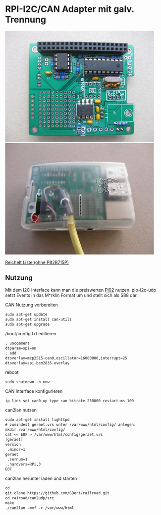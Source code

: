 RPI-I2C/CAN Adapter mit galv. Trennung
======================================

![RPI- MCP2515](https://github.com/GBert/misc/raw/master/RPi-MCP2515/pictures/rpi-mcp2515_01_s.jpg)
![RPI- MCP2515](https://github.com/GBert/misc/raw/master/RPi-MCP2515/pictures/rpi-mcp2515_03_s.jpg)

[Reichelt Liste (ohne P82B715P)](https://www.reichelt.de/my/1344615)

Nutzung
-------

Mit dem I2C Interface kann man die preiswerten [PI02](http://wiki.rocrail.net/doku.php?id=gca_pi02-de) nutzen.
pio-i2c-udp setzt Events in das M\*rklin Format um und stellt sich als S88 dar.

CAN Nutzung vorbereiten
```
sudo apt-get update
sudo apt-get install can-utils
sudo apt-get upgrade
```
/boot/config.txt editieren
```
; uncomment
dtparam=spi=on
; add
dtoverlay=mcp2515-can0,oscillator=16000000,interrupt=25
dtoverlay=spi-bcm2835-overlay
```
reboot
```
sudo shutdown -h now
```
CAN Interface konfigurieren
```
ip link set can0 up type can bitrate 250000 restart-ms 100
```

can2lan nutzen
```
sudo apt-get install lighttpd
# zumindest geraet.vrs unter /var/www/html/config/ anlegen:
mkdir /var/www/html/config/
cat << EOF > /var/www/html/config/geraet.vrs
[geraet]
version
 .minor=1
geraet
 .sernum=1
 .hardvers=RPi,3
EOF
```
can2lan herunter laden und starten
```
cd
git clone https://github.com/GBert/railroad.git
cd rairoad/can2udp/src
make
./can2lan -mvf -c /var/www/html
```
